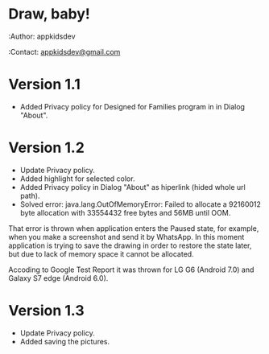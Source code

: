 # Draw, baby!

:Author: appkidsdev

:Contact: appkidsdev@gmail.com

Version 1.1 
==============================

* Added Privacy policy for Designed for Families program in in Dialog "About".

Version 1.2
==============================

* Update Privacy policy.
* Added highlight for selected color.
* Added Privacy policy in Dialog "About" as hiperlink (hided whole url path).
* Solved error: java.lang.OutOfMemoryError: Failed to allocate a 92160012 byte allocation with 33554432 free bytes and 56MB until OOM.

That error is thrown when application enters the Paused state, for example, when you make a screenshot and send it by WhatsApp.
In this moment application is trying to save the drawing in order to restore the state later, but due to lack of memory space it cannot be allocated.

Accoding to Google Test Report it was thrown for LG G6 (Android 7.0) and Galaxy S7 edge (Android 6.0).

Version 1.3
==============================

* Update Privacy policy.
* Added saving the pictures.


